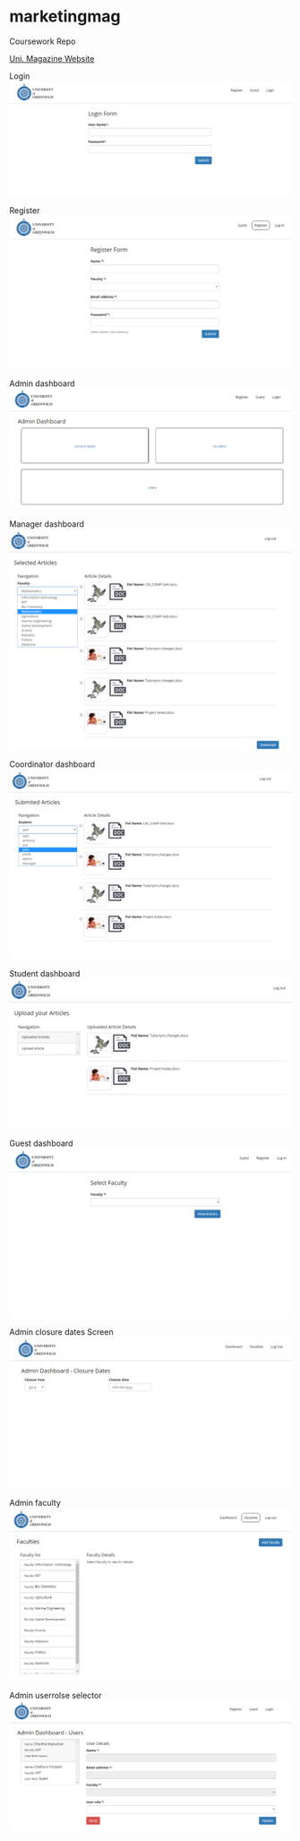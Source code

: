 # marketingmag
Coursework Repo 


[Uni. Magazine Website  ](http://gw-mag.tk/)

Login
<img src="https://raw.githubusercontent.com/prasadsampath/marketingmag/master/screens/login.png" >

Register
<img src="https://raw.githubusercontent.com/prasadsampath/marketingmag/master/screens/register.png" >

Admin dashboard
<img src="https://raw.githubusercontent.com/prasadsampath/marketingmag/master/screens/admin_dash.png" >

Manager dashboard
<img src="https://raw.githubusercontent.com/prasadsampath/marketingmag/master/screens/manager_dash.png" >

Coordinator dashboard
<img src="https://raw.githubusercontent.com/prasadsampath/marketingmag/master/screens/coordinator_dash.png" >

Student dashboard
<img src="https://raw.githubusercontent.com/prasadsampath/marketingmag/master/screens/student_dash.png" >

Guest dashboard
<img src="https://raw.githubusercontent.com/prasadsampath/marketingmag/master/screens/guest_dash.png" >

Admin closure dates Screen 
<img src="https://raw.githubusercontent.com/prasadsampath/marketingmag/master/screens/admin_closure.png">

Admin faculty  
<img src="https://raw.githubusercontent.com/prasadsampath/marketingmag/master/screens/admin_fac.png" >

Admin userrolse selector  
<img src="https://raw.githubusercontent.com/prasadsampath/marketingmag/master/screens/admin_userrole.png" >
